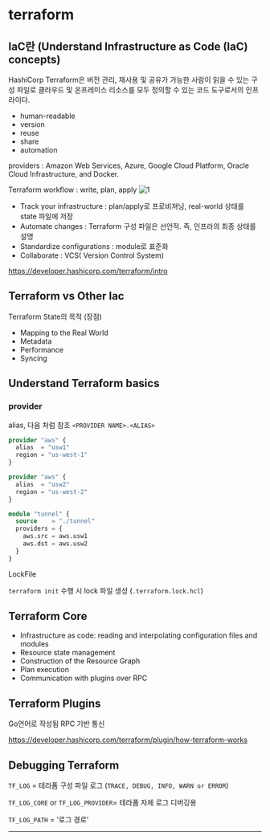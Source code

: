 # terraform

## IaC란 (Understand Infrastructure as Code (IaC) concepts)

HashiCorp Terraform은 버전 관리, 재사용 및 공유가 가능한 사람이 읽을 수 있는 구성 파일로 클라우드 및 온프레미스 리소스를 모두 정의할 수 있는 코드 도구로서의 인프라이다.

- human-readable
- version
- reuse
- share
- automation

providers : Amazon Web Services, Azure, Google Cloud Platform, Oracle Cloud Infrastructure, and Docker.

Terraform workflow : write, plan, apply
![1](https://developer.hashicorp.com/_next/image?url=https%3A%2F%2Fcontent.hashicorp.com%2Fapi%2Fassets%3Fproduct%3Dterraform%26version%3Drefs%252Fheads%252Fv1.10%26asset%3Dwebsite%252Fimg%252Fdocs%252Fintro-terraform-workflow.png%26width%3D2038%26height%3D1773&w=3840&q=75&dpl=dpl_HQEf3W17qL1EjnSp3jAaigMmMgQT)

- Track your infrastructure : plan/apply로 프로비져닝, real-world 상태를 state 파일에 저장
- Automate changes : Terraform 구성 파일은 선언적. 즉, 인프라의 최종 상태를 설명
- Standardize configurations : module로 표준화
- Collaborate : VCS( Version Control System)

https://developer.hashicorp.com/terraform/intro

## Terraform vs Other Iac

Terraform State의 목적 (장점)

- Mapping to the Real World
- Metadata
- Performance
- Syncing

## Understand Terraform basics

### provider

alias, 다음 처럼 참조 `<PROVIDER NAME>.<ALIAS>`

```terraform
provider "aws" {
  alias  = "usw1"
  region = "us-west-1"
}

provider "aws" {
  alias  = "usw2"
  region = "us-west-2"
}

module "tunnel" {
  source    = "./tunnel"
  providers = {
    aws.src = aws.usw1
    aws.dst = aws.usw2
  }
}
```

LockFile

`terraform init` 수행 시 lock 파일 생성 (`.terraform.lock.hcl`)

## Terraform Core

- Infrastructure as code: reading and interpolating configuration files and modules
- Resource state management
- Construction of the Resource Graph
- Plan execution
- Communication with plugins over RPC

## Terraform Plugins

Go언어로 작성됨
RPC 기반 통신

https://developer.hashicorp.com/terraform/plugin/how-terraform-works

## Debugging Terraform

`TF_LOG` = 테라폼 구성 파일 로그 (`TRACE, DEBUG, INFO, WARN or ERROR`)

`TF_LOG_CORE` or `TF_LOG_PROVIDER`= 테라폼 자체 로그 디버깅용

`TF_LOG_PATH` = '로그 경로'

---
